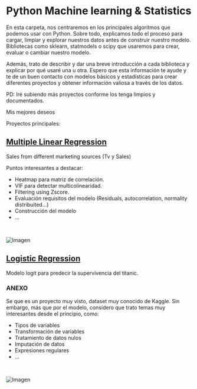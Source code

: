 # Python Machine learning & Statistics

En esta carpeta, nos centraremos en los principales algoritmos que podemos usar con Python. Sobre todo, explicamos todo el proceso para cargar, limpiar y explorar nuestros datos antes de construir nuestro modelo. Bibliotecas como sklearn, statmodels o scipy que usaremos para crear, evaluar o cambiar nuestro modelo.

Además, trato de describir y dar una breve introducción a cada biblioteca y explicar por qué usaré una u otra. Espero que esta información te ayude y te de un buen contacto con modelos básicos y estadísticas para crear diferentes proyectos y obtener información valiosa a través de los datos.

PD: Iré subiendo más proyectos conforme los tenga limpios y documentados.

Mis mejores deseos


Proyectos principales:

##  [Multiple Linear Regression](https://github.com/StatisticsWithJIMP/PYTHON-MachineLearning-y-Estadistica/blob/main/jupyter%20notebooks/MULTIPLE%20REGRESSION.ipynb)
Sales from different marketing sources (Tv y Sales)

Puntos interesantes a destacar:
- Heatmap para matriz de correlación.
- VIF para detectar multicolinearidad.
- Filtering using Zscore.
- Evaluación requisitos del modelo (Residuals, autocorrelation, normality distribuited...)
- Construcción del modelo
- ...
<br>

![Imagen](https://github.com/StatisticsWithJIMP/PYTHON-MachineLearning-y-Estadistica/blob/main/JPGEs/MLR_.jpg)

## [Logistic Regression](https://github.com/StatisticsWithJIMP/PYTHON-MachineLearning-y-Estadistica/blob/main/jupyter%20notebooks/LOGIT%20REGRESSION%20.ipynb)
Modelo logit para predecir la supervivencia del titanic.

### ANEXO

Se que es un proyecto muy visto, dataset muy conocido de Kaggle. Sin embargo, más que por el modelo, considero que trato temas muy interesantes desde el principio, como:
- Tipos de variables
- Transformación de variables
- Tratamiento de datos nulos
- Imputación de datos
- Expresiones regulares
- ...
<br>

![Imagen](https://github.com/StatisticsWithJIMP/PYTHON-MachineLearning-y-Estadistica/blob/main/JPGEs/LR_.jpg)
